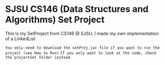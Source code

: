 # SJSU CS146 (Data Structures and Algorithms) Set Project
This is my SetProject from CS146 @ SJSU. I made my own implementation of a LinkedList

``You only need to download the setProj.jar file if you want to run the project (see How to Run)``
``If you only want to look at the code, check the projectSet folder instead``
